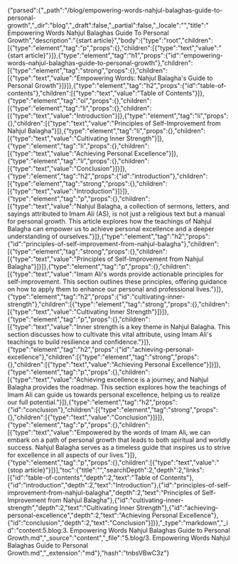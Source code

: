 {"parsed":{"_path":"/blog/empowering-words-nahjul-balaghas-guide-to-personal-growth","_dir":"blog","_draft":false,"_partial":false,"_locale":"","title":" Empowering Words Nahjul Balaghas Guide To Personal Growth","description":"{start article}","body":{"type":"root","children":[{"type":"element","tag":"p","props":{},"children":[{"type":"text","value":"{start article}"}]},{"type":"element","tag":"h1","props":{"id":"empowering-words-nahjul-balaghas-guide-to-personal-growth"},"children":[{"type":"element","tag":"strong","props":{},"children":[{"type":"text","value":"Empowering Words: Nahjul Balagha's Guide to Personal Growth"}]}]},{"type":"element","tag":"h2","props":{"id":"table-of-contents"},"children":[{"type":"text","value":"Table of Contents"}]},{"type":"element","tag":"ol","props":{},"children":[{"type":"element","tag":"li","props":{},"children":[{"type":"text","value":"Introduction"}]},{"type":"element","tag":"li","props":{},"children":[{"type":"text","value":"Principles of Self-Improvement from Nahjul Balagha"}]},{"type":"element","tag":"li","props":{},"children":[{"type":"text","value":"Cultivating Inner Strength"}]},{"type":"element","tag":"li","props":{},"children":[{"type":"text","value":"Achieving Personal Excellence"}]},{"type":"element","tag":"li","props":{},"children":[{"type":"text","value":"Conclusion"}]}]},{"type":"element","tag":"h2","props":{"id":"introduction"},"children":[{"type":"element","tag":"strong","props":{},"children":[{"type":"text","value":"Introduction"}]}]},{"type":"element","tag":"p","props":{},"children":[{"type":"text","value":"Nahjul Balagha, a collection of sermons, letters, and sayings attributed to Imam Ali (AS), is not just a religious text but a manual for personal growth. This article explores how the teachings of Nahjul Balagha can empower us to achieve personal excellence and a deeper understanding of ourselves."}]},{"type":"element","tag":"h2","props":{"id":"principles-of-self-improvement-from-nahjul-balagha"},"children":[{"type":"element","tag":"strong","props":{},"children":[{"type":"text","value":"Principles of Self-Improvement from Nahjul Balagha"}]}]},{"type":"element","tag":"p","props":{},"children":[{"type":"text","value":"Imam Ali's words provide actionable principles for self-improvement. This section outlines these principles, offering guidance on how to apply them to enhance our personal and professional lives."}]},{"type":"element","tag":"h2","props":{"id":"cultivating-inner-strength"},"children":[{"type":"element","tag":"strong","props":{},"children":[{"type":"text","value":"Cultivating Inner Strength"}]}]},{"type":"element","tag":"p","props":{},"children":[{"type":"text","value":"Inner strength is a key theme in Nahjul Balagha. This section discusses how to cultivate this vital attribute, using Imam Ali's teachings to build resilience and confidence."}]},{"type":"element","tag":"h2","props":{"id":"achieving-personal-excellence"},"children":[{"type":"element","tag":"strong","props":{},"children":[{"type":"text","value":"Achieving Personal Excellence"}]}]},{"type":"element","tag":"p","props":{},"children":[{"type":"text","value":"Achieving excellence is a journey, and Nahjul Balagha provides the roadmap. This section explores how the teachings of Imam Ali can guide us towards personal excellence, helping us to realize our full potential."}]},{"type":"element","tag":"h2","props":{"id":"conclusion"},"children":[{"type":"element","tag":"strong","props":{},"children":[{"type":"text","value":"Conclusion"}]}]},{"type":"element","tag":"p","props":{},"children":[{"type":"text","value":"Empowered by the words of Imam Ali, we can embark on a path of personal growth that leads to both spiritual and worldly success. Nahjul Balagha serves as a timeless guide that inspires us to strive for excellence in all aspects of our lives."}]},{"type":"element","tag":"p","props":{},"children":[{"type":"text","value":"{stop article}"}]}],"toc":{"title":"","searchDepth":2,"depth":2,"links":[{"id":"table-of-contents","depth":2,"text":"Table of Contents"},{"id":"introduction","depth":2,"text":"Introduction"},{"id":"principles-of-self-improvement-from-nahjul-balagha","depth":2,"text":"Principles of Self-Improvement from Nahjul Balagha"},{"id":"cultivating-inner-strength","depth":2,"text":"Cultivating Inner Strength"},{"id":"achieving-personal-excellence","depth":2,"text":"Achieving Personal Excellence"},{"id":"conclusion","depth":2,"text":"Conclusion"}]}},"_type":"markdown","_id":"content:5.blog:3. Empowering Words Nahjul Balaghas Guide to Personal Growth.md","_source":"content","_file":"5.blog/3. Empowering Words Nahjul Balaghas Guide to Personal Growth.md","_extension":"md"},"hash":"tnbsVBwC3z"}